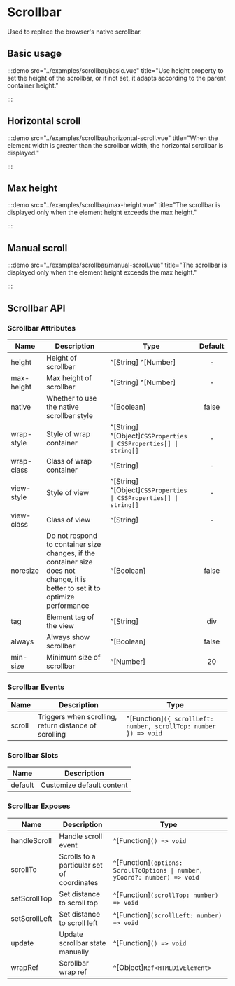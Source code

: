 # Scrollbar

Used to replace the browser's native scrollbar.

## Basic usage

:::demo src="../examples/scrollbar/basic.vue" title="Use height property to set the height of the scrollbar, or if not set, it adapts according to the parent container height."

:::

## Horizontal scroll

:::demo src="../examples/scrollbar/horizontal-scroll.vue" title="When the element width is greater than the scrollbar width, the horizontal scrollbar is displayed."

:::

## Max height

:::demo src="../examples/scrollbar/max-height.vue" title="The scrollbar is displayed only when the element height exceeds the max height."

:::

## Manual scroll

:::demo src="../examples/scrollbar/manual-scroll.vue" title="The scrollbar is displayed only when the element height exceeds the max height."

:::

## Scrollbar API

### Scrollbar Attributes

| Name | Description | Type | Default |
| ------ | ---- | ---- | :----: |
| height | Height of scrollbar | ^[String] ^[Number] | - |
| max-height | Max height of scrollbar | ^[String] ^[Number] | - |
| native | Whether to use the native scrollbar style | ^[Boolean] | false |
| wrap-style | Style of wrap container | ^[String] ^[Object]`CSSProperties \| CSSProperties[] \| string[]` | - |
| wrap-class | Class of wrap container | ^[String] | - |
| view-style | Style of view | ^[String] ^[Object]`CSSProperties \| CSSProperties[] \| string[]` | - |
| view-class | Class of view | ^[String] | - |
| noresize | Do not respond to container size changes, if the container size does not change, it is better to set it to optimize performance | ^[Boolean] | false |
| tag | Element tag of the view | ^[String] | div |
| always | Always show scrollbar | ^[Boolean] | false |
| min-size | Minimum size of scrollbar | ^[Number] | 20 |

### Scrollbar Events

| Name | Description | Type |
| ------ | ---- | ---- |
| scroll | Triggers when scrolling, return distance of scrolling | ^[Function]`({ scrollLeft: number, scrollTop: number }) => void` |

### Scrollbar Slots

| Name | Description |
| ------ | ---- |
| default | Customize default content |

### Scrollbar Exposes

| Name | Description | Type |
| ------ | ---- | ---- |
| handleScroll | Handle scroll event | ^[Function]`() => void` |
| scrollTo | Scrolls to a particular set of coordinates | ^[Function]`(options: ScrollToOptions \| number, yCoord?: number) => void` |
| setScrollTop | Set distance to scroll top | ^[Function]`(scrollTop: number) => void` |
| setScrollLeft | Set distance to scroll left | ^[Function]`(scrollLeft: number) => void` |
| update | Update scrollbar state manually | ^[Function]`() => void` |
| wrapRef | Scrollbar wrap ref | ^[Object]`Ref<HTMLDivElement>` |

